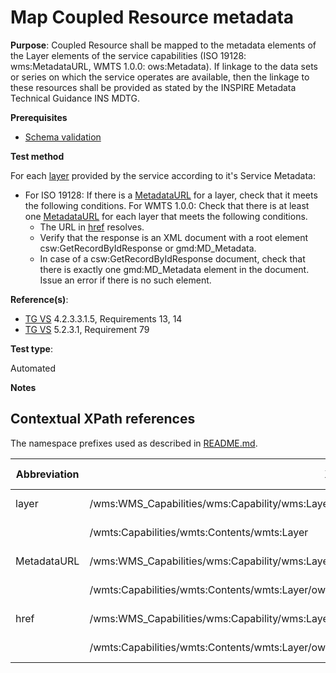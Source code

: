 # Map Coupled Resource metadata

**Purpose**: Coupled Resource shall be mapped to the metadata elements of the Layer elements of the service capabilities (ISO 19128: wms:MetadataURL, WMTS 1.0.0: ows:Metadata). If linkage to the data sets or series on which the service operates are available, then the linkage to these resources shall be provided as stated by the INSPIRE Metadata Technical Guidance INS MDTG.

**Prerequisites**

* [Schema validation](schema-validation.md)

**Test method**

For each [layer](#layer) provided by the service according to it's Service Metadata:

* For ISO 19128: If there is a [MetadataURL](#MetadataURL) for a layer, check that it meets the following conditions. For WMTS 1.0.0: Check that there is at least one [MetadataURL](#MetadataURL) for each layer that meets the following conditions.
  * The URL in [href](#href) resolves.
  * Verify that the response is an XML document with a root element csw:GetRecordByIdResponse or gmd:MD_Metadata.
  * In case of a csw:GetRecordByIdResponse document, check that there is exactly one gmd:MD_Metadata element in the document. Issue an error if there is no such element.

**Reference(s)**:

* [TG VS](README.md#ref_TG_VS) 4.2.3.3.1.5, Requirements 13, 14
* [TG VS](README.md#ref_TG_VS) 5.2.3.1, Requirement 79

**Test type**:

Automated

**Notes**

## Contextual XPath references

The namespace prefixes used as described in [README.md](README.md#namespaces).

Abbreviation                                     |  XPath expression												|  Parameter  value
------------------------------------------------ | ---------------------------------------------------------------	| ---------------------------------------------------------------
layer <a name="layer"></a> | /wms:WMS_Capabilities/wms:Capability/wms:Layer | ISO 19128
                           | /wmts:Capabilities/wmts:Contents/wmts:Layer | WMTS 1.0.0
MetadataURL <a name="MetadataURL"></a>   | /wms:WMS_Capabilities/wms:Capability/wms:Layer/wms:MetadataURL | ISO 19128
                                         | /wmts:Capabilities/wmts:Contents/wmts:Layer/ows:Metadata | WMTS 1.0.0
href <a name="href"></a>   | /wms:WMS_Capabilities/wms:Capability/wms:Layer/wms:MetadataURL/wms:Format/wms:OnlineResource/@xlink:href | ISO 19128
                           | /wmts:Capabilities/wmts:Contents/wmts:Layer/ows:Metadata/@xlink:href | WMTS 1.0.0

